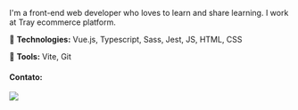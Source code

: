 I'm a front-end web developer who loves to learn and share learning. I work at Tray ecommerce platform.

🦄 **Technologies:** Vue.js, Typescript, Sass, Jest, JS, HTML, CSS

💼 **Tools:** Vite, Git


#### Contato:
<p align="left">
  <a href="https://merieli-dev.gitbook.io/blog/" alt="Blog" align="middle">
  <img src="https://img.icons8.com/bubbles/50/000000/id-brunette-lady.png"/>
  </a>
</p>  
